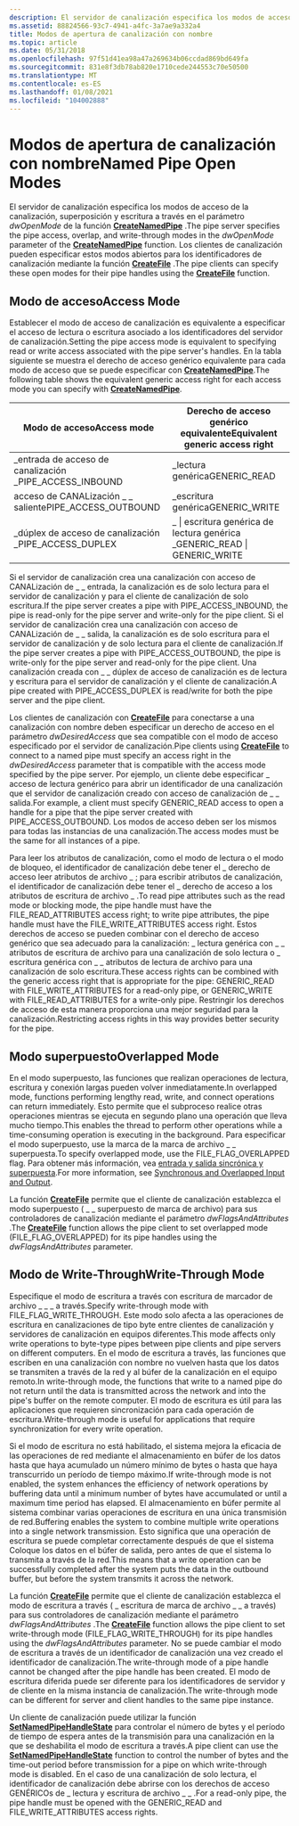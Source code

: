 ```yaml
---
description: El servidor de canalización especifica los modos de acceso de la canalización, superposición y escritura a través en el parámetro dwOpenMode de la función CreateNamedPipe. Los clientes de canalización pueden especificar estos modos abiertos para los identificadores de canalización mediante la función CreateFile.
ms.assetid: 88824566-93c7-4941-a4fc-3a7ae9a332a4
title: Modos de apertura de canalización con nombre
ms.topic: article
ms.date: 05/31/2018
ms.openlocfilehash: 97f51d41ea98a47a269634b06ccdad869bd649fa
ms.sourcegitcommit: 831e8f3db78ab820e1710cede244553c70e50500
ms.translationtype: MT
ms.contentlocale: es-ES
ms.lasthandoff: 01/08/2021
ms.locfileid: "104002888"
---
```

# <a name="named-pipe-open-modes"></a><span data-ttu-id="92d9f-104">Modos de apertura de canalización con nombre</span><span class="sxs-lookup"><span data-stu-id="92d9f-104">Named Pipe Open Modes</span></span>

<span data-ttu-id="92d9f-105">El servidor de canalización especifica los modos de acceso de la canalización, superposición y escritura a través en el parámetro *dwOpenMode* de la función [**CreateNamedPipe**](/windows/desktop/api/Winbase/nf-winbase-createnamedpipea) .</span><span class="sxs-lookup"><span data-stu-id="92d9f-105">The pipe server specifies the pipe access, overlap, and write-through modes in the *dwOpenMode* parameter of the [**CreateNamedPipe**](/windows/desktop/api/Winbase/nf-winbase-createnamedpipea) function.</span></span> <span data-ttu-id="92d9f-106">Los clientes de canalización pueden especificar estos modos abiertos para los identificadores de canalización mediante la función [**CreateFile**](/windows/desktop/api/fileapi/nf-fileapi-createfilea) .</span><span class="sxs-lookup"><span data-stu-id="92d9f-106">The pipe clients can specify these open modes for their pipe handles using the [**CreateFile**](/windows/desktop/api/fileapi/nf-fileapi-createfilea) function.</span></span>

## <a name="access-mode"></a><span data-ttu-id="92d9f-107">Modo de acceso</span><span class="sxs-lookup"><span data-stu-id="92d9f-107">Access Mode</span></span>

<span data-ttu-id="92d9f-108">Establecer el modo de acceso de canalización es equivalente a especificar el acceso de lectura o escritura asociado a los identificadores del servidor de canalización.</span><span class="sxs-lookup"><span data-stu-id="92d9f-108">Setting the pipe access mode is equivalent to specifying read or write access associated with the pipe server's handles.</span></span> <span data-ttu-id="92d9f-109">En la tabla siguiente se muestra el derecho de acceso genérico equivalente para cada modo de acceso que se puede especificar con [**CreateNamedPipe**](/windows/desktop/api/Winbase/nf-winbase-createnamedpipea).</span><span class="sxs-lookup"><span data-stu-id="92d9f-109">The following table shows the equivalent generic access right for each access mode you can specify with [**CreateNamedPipe**](/windows/desktop/api/Winbase/nf-winbase-createnamedpipea).</span></span>



| <span data-ttu-id="92d9f-110">Modo de acceso</span><span class="sxs-lookup"><span data-stu-id="92d9f-110">Access mode</span></span>            | <span data-ttu-id="92d9f-111">Derecho de acceso genérico equivalente</span><span class="sxs-lookup"><span data-stu-id="92d9f-111">Equivalent generic access right</span></span> |
|------------------------|---------------------------------|
| <span data-ttu-id="92d9f-112">\_entrada de acceso de canalización \_</span><span class="sxs-lookup"><span data-stu-id="92d9f-112">PIPE\_ACCESS\_INBOUND</span></span>  | <span data-ttu-id="92d9f-113">\_lectura genérica</span><span class="sxs-lookup"><span data-stu-id="92d9f-113">GENERIC\_READ</span></span>                   |
| <span data-ttu-id="92d9f-114">acceso de CANALización \_ \_ saliente</span><span class="sxs-lookup"><span data-stu-id="92d9f-114">PIPE\_ACCESS\_OUTBOUND</span></span> | <span data-ttu-id="92d9f-115">\_escritura genérica</span><span class="sxs-lookup"><span data-stu-id="92d9f-115">GENERIC\_WRITE</span></span>                  |
| <span data-ttu-id="92d9f-116">\_dúplex de acceso de canalización \_</span><span class="sxs-lookup"><span data-stu-id="92d9f-116">PIPE\_ACCESS\_DUPLEX</span></span>   | <span data-ttu-id="92d9f-117">\_ \| escritura genérica de lectura genérica \_</span><span class="sxs-lookup"><span data-stu-id="92d9f-117">GENERIC\_READ \| GENERIC\_WRITE</span></span> |



 

<span data-ttu-id="92d9f-118">Si el servidor de canalización crea una canalización con acceso de CANALización de \_ \_ entrada, la canalización es de solo lectura para el servidor de canalización y para el cliente de canalización de solo escritura.</span><span class="sxs-lookup"><span data-stu-id="92d9f-118">If the pipe server creates a pipe with PIPE\_ACCESS\_INBOUND, the pipe is read-only for the pipe server and write-only for the pipe client.</span></span> <span data-ttu-id="92d9f-119">Si el servidor de canalización crea una canalización con acceso de CANALización de \_ \_ salida, la canalización es de solo escritura para el servidor de canalización y de solo lectura para el cliente de canalización.</span><span class="sxs-lookup"><span data-stu-id="92d9f-119">If the pipe server creates a pipe with PIPE\_ACCESS\_OUTBOUND, the pipe is write-only for the pipe server and read-only for the pipe client.</span></span> <span data-ttu-id="92d9f-120">Una canalización creada con \_ \_ dúplex de acceso de canalización es de lectura y escritura para el servidor de canalización y el cliente de canalización.</span><span class="sxs-lookup"><span data-stu-id="92d9f-120">A pipe created with PIPE\_ACCESS\_DUPLEX is read/write for both the pipe server and the pipe client.</span></span>

<span data-ttu-id="92d9f-121">Los clientes de canalización con [**CreateFile**](/windows/desktop/api/fileapi/nf-fileapi-createfilea) para conectarse a una canalización con nombre deben especificar un derecho de acceso en el parámetro *dwDesiredAccess* que sea compatible con el modo de acceso especificado por el servidor de canalización.</span><span class="sxs-lookup"><span data-stu-id="92d9f-121">Pipe clients using [**CreateFile**](/windows/desktop/api/fileapi/nf-fileapi-createfilea) to connect to a named pipe must specify an access right in the *dwDesiredAccess* parameter that is compatible with the access mode specified by the pipe server.</span></span> <span data-ttu-id="92d9f-122">Por ejemplo, un cliente debe especificar \_ acceso de lectura genérico para abrir un identificador de una canalización que el servidor de canalización creado con acceso de canalización de \_ \_ salida.</span><span class="sxs-lookup"><span data-stu-id="92d9f-122">For example, a client must specify GENERIC\_READ access to open a handle for a pipe that the pipe server created with PIPE\_ACCESS\_OUTBOUND.</span></span> <span data-ttu-id="92d9f-123">Los modos de acceso deben ser los mismos para todas las instancias de una canalización.</span><span class="sxs-lookup"><span data-stu-id="92d9f-123">The access modes must be the same for all instances of a pipe.</span></span>

<span data-ttu-id="92d9f-124">Para leer los atributos de canalización, como el modo de lectura o el modo de bloqueo, el identificador de canalización debe tener el \_ derecho de acceso leer atributos de archivo \_ ; para escribir atributos de canalización, el identificador de canalización debe tener el \_ derecho de acceso a los atributos de escritura de archivo \_ .</span><span class="sxs-lookup"><span data-stu-id="92d9f-124">To read pipe attributes such as the read mode or blocking mode, the pipe handle must have the FILE\_READ\_ATTRIBUTES access right; to write pipe attributes, the pipe handle must have the FILE\_WRITE\_ATTRIBUTES access right.</span></span> <span data-ttu-id="92d9f-125">Estos derechos de acceso se pueden combinar con el derecho de acceso genérico que sea adecuado para la canalización: \_ lectura genérica con \_ \_ atributos de escritura de archivo para una canalización de solo lectura o \_ escritura genérica con \_ \_ atributos de lectura de archivo para una canalización de solo escritura.</span><span class="sxs-lookup"><span data-stu-id="92d9f-125">These access rights can be combined with the generic access right that is appropriate for the pipe: GENERIC\_READ with FILE\_WRITE\_ATTRIBUTES for a read-only pipe, or GENERIC\_WRITE with FILE\_READ\_ATTRIBUTES for a write-only pipe.</span></span> <span data-ttu-id="92d9f-126">Restringir los derechos de acceso de esta manera proporciona una mejor seguridad para la canalización.</span><span class="sxs-lookup"><span data-stu-id="92d9f-126">Restricting access rights in this way provides better security for the pipe.</span></span>

## <a name="overlapped-mode"></a><span data-ttu-id="92d9f-127">Modo superpuesto</span><span class="sxs-lookup"><span data-stu-id="92d9f-127">Overlapped Mode</span></span>

<span data-ttu-id="92d9f-128">En el modo superpuesto, las funciones que realizan operaciones de lectura, escritura y conexión largas pueden volver inmediatamente.</span><span class="sxs-lookup"><span data-stu-id="92d9f-128">In overlapped mode, functions performing lengthy read, write, and connect operations can return immediately.</span></span> <span data-ttu-id="92d9f-129">Esto permite que el subproceso realice otras operaciones mientras se ejecuta en segundo plano una operación que lleva mucho tiempo.</span><span class="sxs-lookup"><span data-stu-id="92d9f-129">This enables the thread to perform other operations while a time-consuming operation is executing in the background.</span></span> <span data-ttu-id="92d9f-130">Para especificar el modo superpuesto, use la marca de la marca de archivo \_ \_ superpuesta.</span><span class="sxs-lookup"><span data-stu-id="92d9f-130">To specify overlapped mode, use the FILE\_FLAG\_OVERLAPPED flag.</span></span> <span data-ttu-id="92d9f-131">Para obtener más información, vea [entrada y salida sincrónica y superpuesta](synchronous-and-overlapped-input-and-output.md).</span><span class="sxs-lookup"><span data-stu-id="92d9f-131">For more information, see [Synchronous and Overlapped Input and Output](synchronous-and-overlapped-input-and-output.md).</span></span>

<span data-ttu-id="92d9f-132">La función [**CreateFile**](/windows/desktop/api/fileapi/nf-fileapi-createfilea) permite que el cliente de canalización establezca el modo superpuesto ( \_ \_ superpuesto de marca de archivo) para sus controladores de canalización mediante el parámetro *dwFlagsAndAttributes* .</span><span class="sxs-lookup"><span data-stu-id="92d9f-132">The [**CreateFile**](/windows/desktop/api/fileapi/nf-fileapi-createfilea) function allows the pipe client to set overlapped mode (FILE\_FLAG\_OVERLAPPED) for its pipe handles using the *dwFlagsAndAttributes* parameter.</span></span>

## <a name="write-through-mode"></a><span data-ttu-id="92d9f-133">Modo de Write-Through</span><span class="sxs-lookup"><span data-stu-id="92d9f-133">Write-Through Mode</span></span>

<span data-ttu-id="92d9f-134">Especifique el modo de escritura a través con escritura de marcador de archivo \_ \_ \_ a través.</span><span class="sxs-lookup"><span data-stu-id="92d9f-134">Specify write-through mode with FILE\_FLAG\_WRITE\_THROUGH.</span></span> <span data-ttu-id="92d9f-135">Este modo solo afecta a las operaciones de escritura en canalizaciones de tipo byte entre clientes de canalización y servidores de canalización en equipos diferentes.</span><span class="sxs-lookup"><span data-stu-id="92d9f-135">This mode affects only write operations to byte-type pipes between pipe clients and pipe servers on different computers.</span></span> <span data-ttu-id="92d9f-136">En el modo de escritura a través, las funciones que escriben en una canalización con nombre no vuelven hasta que los datos se transmiten a través de la red y al búfer de la canalización en el equipo remoto.</span><span class="sxs-lookup"><span data-stu-id="92d9f-136">In write-through mode, the functions that write to a named pipe do not return until the data is transmitted across the network and into the pipe's buffer on the remote computer.</span></span> <span data-ttu-id="92d9f-137">El modo de escritura es útil para las aplicaciones que requieren sincronización para cada operación de escritura.</span><span class="sxs-lookup"><span data-stu-id="92d9f-137">Write-through mode is useful for applications that require synchronization for every write operation.</span></span>

<span data-ttu-id="92d9f-138">Si el modo de escritura no está habilitado, el sistema mejora la eficacia de las operaciones de red mediante el almacenamiento en búfer de los datos hasta que haya acumulado un número mínimo de bytes o hasta que haya transcurrido un período de tiempo máximo.</span><span class="sxs-lookup"><span data-stu-id="92d9f-138">If write-through mode is not enabled, the system enhances the efficiency of network operations by buffering data until a minimum number of bytes have accumulated or until a maximum time period has elapsed.</span></span> <span data-ttu-id="92d9f-139">El almacenamiento en búfer permite al sistema combinar varias operaciones de escritura en una única transmisión de red.</span><span class="sxs-lookup"><span data-stu-id="92d9f-139">Buffering enables the system to combine multiple write operations into a single network transmission.</span></span> <span data-ttu-id="92d9f-140">Esto significa que una operación de escritura se puede completar correctamente después de que el sistema Coloque los datos en el búfer de salida, pero antes de que el sistema lo transmita a través de la red.</span><span class="sxs-lookup"><span data-stu-id="92d9f-140">This means that a write operation can be successfully completed after the system puts the data in the outbound buffer, but before the system transmits it across the network.</span></span>

<span data-ttu-id="92d9f-141">La función [**CreateFile**](/windows/desktop/api/fileapi/nf-fileapi-createfilea) permite que el cliente de canalización establezca el modo de escritura a través ( \_ escritura de marca de archivo \_ \_ a través) para sus controladores de canalización mediante el parámetro *dwFlagsAndAttributes* .</span><span class="sxs-lookup"><span data-stu-id="92d9f-141">The [**CreateFile**](/windows/desktop/api/fileapi/nf-fileapi-createfilea) function allows the pipe client to set write-through mode (FILE\_FLAG\_WRITE\_THROUGH) for its pipe handles using the *dwFlagsAndAttributes* parameter.</span></span> <span data-ttu-id="92d9f-142">No se puede cambiar el modo de escritura a través de un identificador de canalización una vez creado el identificador de canalización.</span><span class="sxs-lookup"><span data-stu-id="92d9f-142">The write-through mode of a pipe handle cannot be changed after the pipe handle has been created.</span></span> <span data-ttu-id="92d9f-143">El modo de escritura diferida puede ser diferente para los identificadores de servidor y de cliente en la misma instancia de canalización.</span><span class="sxs-lookup"><span data-stu-id="92d9f-143">The write-through mode can be different for server and client handles to the same pipe instance.</span></span>

<span data-ttu-id="92d9f-144">Un cliente de canalización puede utilizar la función [**SetNamedPipeHandleState**](/windows/win32/api/namedpipeapi/nf-namedpipeapi-setnamedpipehandlestate) para controlar el número de bytes y el período de tiempo de espera antes de la transmisión para una canalización en la que se deshabilita el modo de escritura a través.</span><span class="sxs-lookup"><span data-stu-id="92d9f-144">A pipe client can use the [**SetNamedPipeHandleState**](/windows/win32/api/namedpipeapi/nf-namedpipeapi-setnamedpipehandlestate) function to control the number of bytes and the time-out period before transmission for a pipe on which write-through mode is disabled.</span></span> <span data-ttu-id="92d9f-145">En el caso de una canalización de solo lectura, el identificador de canalización debe abrirse con los derechos de acceso GENÉRICOs de \_ lectura y escritura de archivo \_ \_ .</span><span class="sxs-lookup"><span data-stu-id="92d9f-145">For a read-only pipe, the pipe handle must be opened with the GENERIC\_READ and FILE\_WRITE\_ATTRIBUTES access rights.</span></span>

 

 
